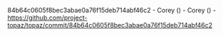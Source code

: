 84b64c0605f8bec3abae0a76f15deb714abf46c2 - Corey () - Corey () - https://github.com/project-topaz/topaz/commit/84b64c0605f8bec3abae0a76f15deb714abf46c2
